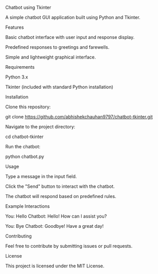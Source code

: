Chatbot using Tkinter

A simple chatbot GUI application built using Python and Tkinter.

Features

Basic chatbot interface with user input and response display.

Predefined responses to greetings and farewells.

Simple and lightweight graphical interface.

Requirements

Python 3.x

Tkinter (included with standard Python installation)

Installation

Clone this repository:

git clone https://github.com/abhishekchauhan9797/chatbot-tkinter.git

Navigate to the project directory:

cd chatbot-tkinter

Run the chatbot:

python chatbot.py

Usage

Type a message in the input field.

Click the "Send" button to interact with the chatbot.

The chatbot will respond based on predefined rules.

Example Interactions

You: Hello
Chatbot: Hello! How can I assist you?

You: Bye
Chatbot: Goodbye! Have a great day!

Contributing

Feel free to contribute by submitting issues or pull requests.

License

This project is licensed under the MIT License.

